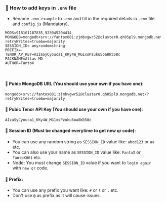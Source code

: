 ### 🧩 How to add keys in `.env` file

- Rename `.env.example` to `.env` and fill in the required details in `.env` file and `config.js` (Mandatory).

```
MODS=918101187835,923045204414
MONGODB=mongodb+srv://fantox001:zjmbvgwr52@cluster0.qh05pl9.mongodb.net/?retryWrites=true&w=majority
SESSION_ID= anyrandomstring
PREFIX=-
TENOR_AP_KEY=AIzaSyCyouca1_KKy4W_MG1xsPzuku5oa8W358c
PACKNAME=Atlas MD
AUTHOR=FantoX
```

<br>

#### 🎀 Pubic MongoDB URL (You should use your own if you have one):

```
mongodb+srv://fantox001:zjmbvgwr52@cluster0.qh05pl9.mongodb.net/?retryWrites=true&w=majority
```
#### 🎀 Pubic Tenor API Key (You should use your own if you have one):

```
AIzaSyCyouca1_KKy4W_MG1xsPzuku5oa8W358c
```

#### 🎀 Session ID (Must be changed everytime to get new qr code):

- You can use any random string as `SESSION_ID` value like: `abcd123` or `aa` etc.
- You can also use your name as `SESSION_ID` value like: `FantoX` or `FantoX001` etc.
- Node: You must change `SESSION_ID` value if you want to `login again` with `new qr` code.

#### 🎀 Prefix: 
- You can use any prefix you want like: `#` or `!` or `.` etc.
- Don't use `@` as prefix as it will cause issues.